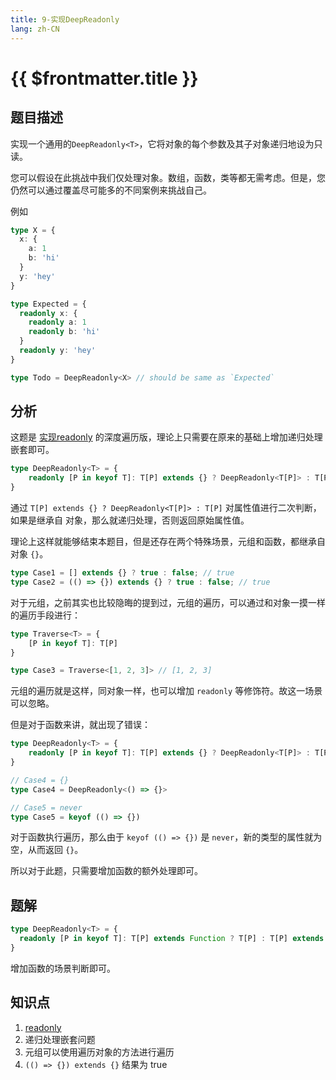```yaml
---
title: 9-实现DeepReadonly
lang: zh-CN
---
```


# {{ $frontmatter.title }}

## 题目描述

实现一个通用的`DeepReadonly<T>`，它将对象的每个参数及其子对象递归地设为只读。

您可以假设在此挑战中我们仅处理对象。数组，函数，类等都无需考虑。但是，您仍然可以通过覆盖尽可能多的不同案例来挑战自己。

例如

```ts
type X = { 
  x: { 
    a: 1
    b: 'hi'
  }
  y: 'hey'
}

type Expected = { 
  readonly x: { 
    readonly a: 1
    readonly b: 'hi'
  }
  readonly y: 'hey' 
}

type Todo = DeepReadonly<X> // should be same as `Expected`
```

## 分析

这题是 [实现readonly](/easy/7-实现Readonly.md) 的深度遍历版，理论上只需要在原来的基础上增加递归处理嵌套即可。

```ts
type DeepReadonly<T> = {
    readonly [P in keyof T]: T[P] extends {} ? DeepReadonly<T[P]> : T[P];
}
```

通过 `T[P] extends {} ? DeepReadonly<T[P]> : T[P]` 对属性值进行二次判断，如果是继承自 对象，那么就递归处理，否则返回原始属性值。

理论上这样就能够结束本题目，但是还存在两个特殊场景，元组和函数，都继承自对象 `{}`。

```ts
type Case1 = [] extends {} ? true : false; // true
type Case2 = (() => {}) extends {} ? true : false; // true
```

对于元组，之前其实也比较隐晦的提到过，元组的遍历，可以通过和对象一摸一样的遍历手段进行：

```ts
type Traverse<T> = {
    [P in keyof T]: T[P]
}

type Case3 = Traverse<[1, 2, 3]> // [1, 2, 3]
```

元组的遍历就是这样，同对象一样，也可以增加 `readonly` 等修饰符。故这一场景可以忽略。

但是对于函数来讲，就出现了错误：

```ts
type DeepReadonly<T> = {
    readonly [P in keyof T]: T[P] extends {} ? DeepReadonly<T[P]> : T[P];
}

// Case4 = {}
type Case4 = DeepReadonly<() => {}>

// Case5 = never
type Case5 = keyof (() => {})
```

对于函数执行遍历，那么由于 `keyof (() => {})` 是 `never`，新的类型的属性就为空，从而返回 `{}`。

所以对于此题，只需要增加函数的额外处理即可。

## 题解

```ts
type DeepReadonly<T> = {
  readonly [P in keyof T]: T[P] extends Function ? T[P] : T[P] extends {} ?  DeepReadonly<T[P]> : T[P]
}
```

增加函数的场景判断即可。

## 知识点

1. [readonly](/easy/7-实现Readonly.md)
2. 递归处理嵌套问题
3. 元组可以使用遍历对象的方法进行遍历
4. `(() => {}) extends {}` 结果为 true
